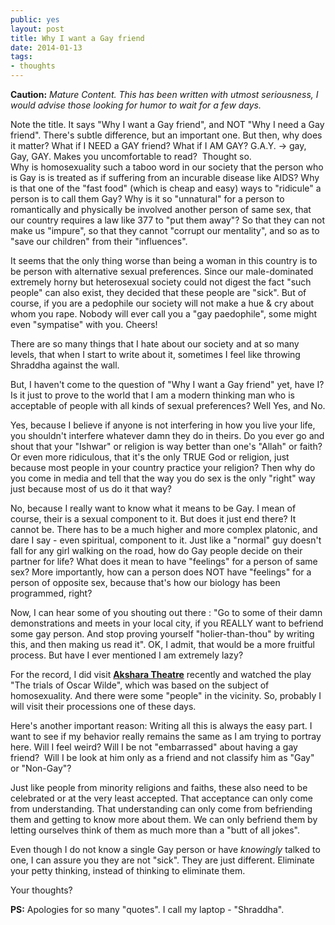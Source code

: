 ```yaml
---
public: yes
layout: post
title: Why I want a Gay friend
date: 2014-01-13
tags:
- thoughts
---
```


**Caution:** _Mature Content._ _This has been written with utmost seriousness, I would advise those looking for humor to wait for a few days._ 

Note the title. It says "Why I want a Gay friend", and NOT "Why I need a Gay friend". There's subtle difference, but an important one. But then, why does it matter? What if I NEED a GAY friend? What if I AM GAY? G.A.Y. -> gay, Gay, GAY. Makes you uncomfortable to read?  Thought so.  
Why is homosexuality such a taboo word in our society that the person who is Gay is is treated as if suffering from an incurable disease like AIDS? Why is that one of the "fast food" (which is cheap and easy) ways to "ridicule" a person is to call them Gay? Why is it so "unnatural" for a person to romantically and physically be involved another person of same sex, that our country requires a law like 377 to "put them away"? So that they can not make us "impure", so that they cannot "corrupt our mentality", and so as to "save our children" from their "influences". 

It seems that the only thing worse than being a woman in this country is to be person with alternative sexual preferences. Since our male-dominated extremely horny but heterosexual society could not digest the fact "such people" can also exist, they decided that these people are "sick". But of course, if you are a pedophile our society will not make a hue & cry about whom you rape. Nobody will ever call you a "gay paedophile", some might even "sympatise" with you. Cheers!

There are so many things that I hate about our society and at so many levels, that when I start to write about it, sometimes I feel like throwing Shraddha against the wall.

But, I haven't come to the question of "Why I want a Gay friend" yet, have I? Is it just to prove to the world that I am a modern thinking man who is acceptable of people with all kinds of sexual preferences? Well Yes, and No.

Yes, because I believe if anyone is not interfering in how you live your life, you shouldn't interfere whatever damn they do in theirs. Do you ever go and shout that your "Ishwar" or religion is way better than one's "Allah" or faith? Or even more ridiculous, that it's the only TRUE God or religion, just because most people in your country practice your religion? Then why do you come in media and tell that the way you do sex is the only "right" way just because most of us do it that way?

No, because I really want to know what it means to be Gay. I mean of course, their is a sexual component to it. But does it just end there? It cannot be. There has to be a much higher and more complex platonic, and dare I say - even spiritual, component to it. Just like a "normal" guy doesn't fall for any girl walking on the road, how do Gay people decide on their partner for life? What does it mean to have "feelings" for a person of same sex? More importantly, how can a person does NOT have "feelings" for a person of opposite sex, because that's how our biology has been programmed, right?

Now, I can hear some of you shouting out there : "Go to some of their damn demonstrations and meets in your local city, if you REALLY want to befriend some gay person. And stop proving yourself "holier-than-thou" by writing this, and then making us read it". OK, I admit, that would be a more fruitful process. But have I ever mentioned I am extremely lazy? 

For the record, I did visit **[Akshara Theatre](http://www.aksharatheatre.com/)** recently and watched the play "The trials of Oscar Wilde", which was based on the subject of homosexuality. And there were some "people" in the vicinity. So, probably I will visit their processions one of these days.

Here's another important reason: Writing all this is always the easy part. I want to see if my behavior really remains the same as I am trying to portray here. Will I feel weird? Will I be not "embarrassed" about having a gay friend?  Will I be look at him only as a friend and not classify him as "Gay" or "Non-Gay"?

Just like people from minority religions and faiths, these also need to be celebrated or at the very least accepted. That acceptance can only come from understanding. That understanding can only come from befriending them and getting to know more about them. We can only befriend them by letting ourselves think of them as much more than a "butt of all jokes".  

Even though I do not know a single Gay person or have _knowingly_ talked to one, I can assure you they are not "sick". They are just different. Eliminate your petty thinking, instead of thinking to eliminate them.  

Your thoughts?


**PS:** Apologies for so many "quotes". I call my laptop - "Shraddha".

